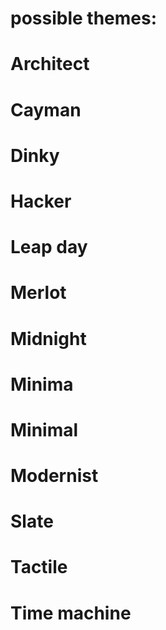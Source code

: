 # possible themes:
# Architect
# Cayman
# Dinky
# Hacker
# Leap day
# Merlot
# Midnight
# Minima
# Minimal
# Modernist
# Slate
# Tactile
# Time machine
